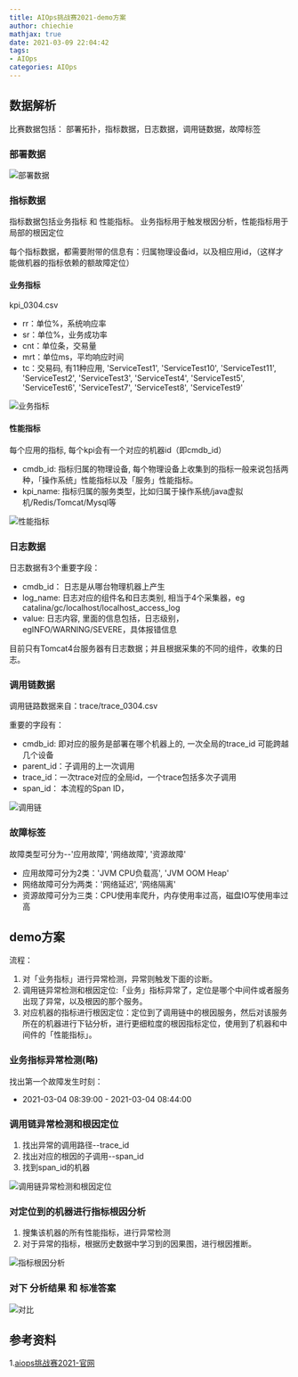 ```yaml
---
title: AIOps挑战赛2021-demo方案
author: chiechie
mathjax: true
date: 2021-03-09 22:04:42
tags:
- AIOps
categories: AIOps
---
```




## 数据解析
比赛数据包括： 部署拓扑，指标数据，日志数据，调用链数据，故障标签

### 部署数据

![部署数据](bushu.png)


### 指标数据
指标数据包括业务指标 和 性能指标。
业务指标用于触发根因分析，性能指标用于局部的根因定位

每个指标数据，都需要附带的信息有：归属物理设备id，以及相应用id，（这样才能做机器的指标依赖的额故障定位）

#### 业务指标
kpi_0304.csv

- rr：单位%，系统响应率
- sr：单位%，业务成功率
- cnt：单位条，交易量
- mrt：单位ms，平均响应时间
- tc：交易码, 有11种应用,
    'ServiceTest1', 'ServiceTest10', 'ServiceTest11', 'ServiceTest2',
     'ServiceTest3', 'ServiceTest4', 'ServiceTest5', 'ServiceTest6',
      'ServiceTest7', 'ServiceTest8', 'ServiceTest9'
  
![业务指标](yewu.png)

#### 性能指标

每个应用的指标, 每个kpi会有一个对应的机器id（即cmdb_id）

- cmdb_id: 指标归属的物理设备, 每个物理设备上收集到的指标一般来说包括两种，「操作系统」性能指标以及「服务」性能指标。
- kpi_name: 指标归属的服务类型，比如归属于操作系统/java虚拟机/Redis/Tomcat/Mysql等

![性能指标](xingneng.png)

### 日志数据


日志数据有3个重要字段：

- cmdb_id： 日志是从哪台物理机器上产生
- log_name: 日志对应的组件名和日志类别, 相当于4个采集器，eg catalina/gc/localhost/localhost_access_log
- value: 日志内容, 里面的信息包括，日志级别，egINFO/WARNING/SEVERE，具体报错信息


目前只有Tomcat4台服务器有日志数据；并且根据采集的不同的组件，收集的日志。


### 调用链数据
调用链路数据来自：trace/trace_0304.csv

重要的字段有：

- cmdb_id: 即对应的服务是部署在哪个机器上的, 一次全局的trace_id 可能跨越几个设备
- parent_id：子调用的上一次调用
- trace_id：一次trace对应的全局id，一个trace包括多次子调用
- span_id： 本流程的Span ID，

![调用链](trace.png)



### 故障标签

故障类型可分为--'应用故障', '网络故障', '资源故障'

- 应用故障可分为2类：'JVM CPU负载高', 'JVM OOM Heap'
- 网络故障可分为两类：'网络延迟', '网络隔离'
- 资源故障可分为三类：CPU使用率爬升，内存使用率过高，磁盘IO写使用率过高

## demo方案

流程：

1. 对「业务指标」进行异常检测，异常则触发下面的诊断。
2. 调用链异常检测和根因定位:「业务」指标异常了，定位是哪个中间件或者服务出现了异常，以及根因的那个服务。
3. 对应机器的指标进行根因定位：定位到了调用链中的根因服务，然后对该服务所在的机器进行下钻分析，进行更细粒度的根因指标定位，使用到了机器和中间件的「性能指标」。


### 业务指标异常检测(略)

找出第一个故障发生时刻：

- 2021-03-04 08:39:00	- 2021-03-04 08:44:00	

### 调用链异常检测和根因定位

1. 找出异常的调用路径--trace_id
2. 找出对应的根因的子调用--span_id
3. 找到span_id的机器

![调用链异常检测和根因定位](trace_rca.png)


### 对定位到的机器进行指标根因分析

1. 搜集该机器的所有性能指标，进行异常检测
2. 对于异常的指标，根据历史数据中学习到的因果图，进行根因推断。

![指标根因分析](metric_rca.png)


### 对下 分析结果 和 标准答案

![对比](evaluate.png)



## 参考资料

1.[aiops挑战赛2021-官网](http://iops.ai/competition_detail/?competition_id=17&flag=1)